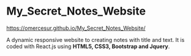 # My_Secret_Notes_Website
https://omercesur.github.io/My_Secret_Notes_Website/

A dynamic responsive website to creating notes with title and text. It is coded with React.js using **HTML5, CSS3, Bootstrap and Jquery**.
